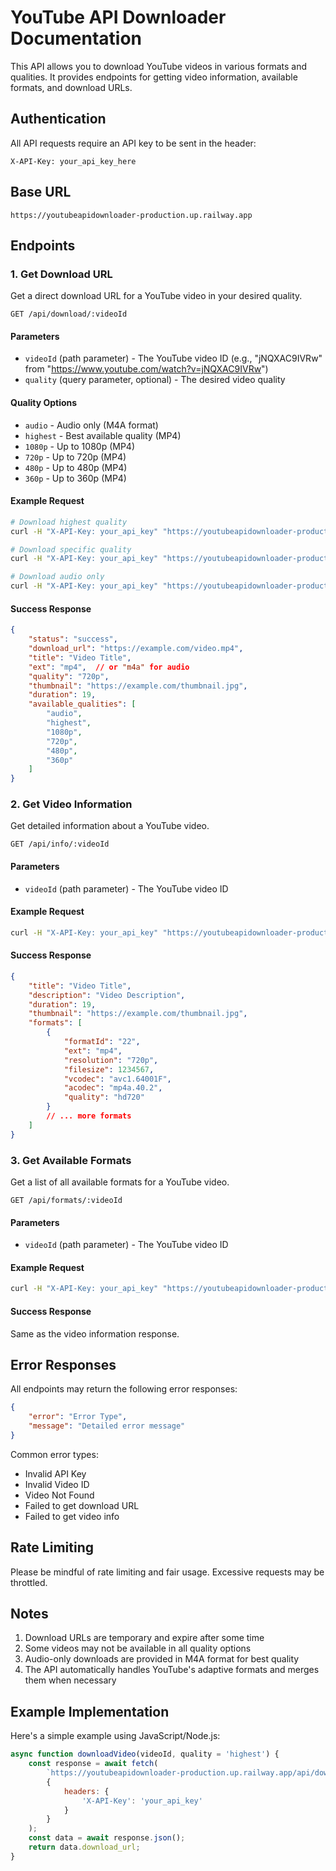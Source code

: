 # YouTube API Downloader Documentation

This API allows you to download YouTube videos in various formats and qualities. It provides endpoints for getting video information, available formats, and download URLs.

## Authentication

All API requests require an API key to be sent in the header:

```http
X-API-Key: your_api_key_here
```

## Base URL

```
https://youtubeapidownloader-production.up.railway.app
```

## Endpoints

### 1. Get Download URL

Get a direct download URL for a YouTube video in your desired quality.

```http
GET /api/download/:videoId
```

#### Parameters

- `videoId` (path parameter) - The YouTube video ID (e.g., "jNQXAC9IVRw" from "https://www.youtube.com/watch?v=jNQXAC9IVRw")
- `quality` (query parameter, optional) - The desired video quality

#### Quality Options

- `audio` - Audio only (M4A format)
- `highest` - Best available quality (MP4)
- `1080p` - Up to 1080p (MP4)
- `720p` - Up to 720p (MP4)
- `480p` - Up to 480p (MP4)
- `360p` - Up to 360p (MP4)

#### Example Request

```bash
# Download highest quality
curl -H "X-API-Key: your_api_key" "https://youtubeapidownloader-production.up.railway.app/api/download/jNQXAC9IVRw"

# Download specific quality
curl -H "X-API-Key: your_api_key" "https://youtubeapidownloader-production.up.railway.app/api/download/jNQXAC9IVRw?quality=720p"

# Download audio only
curl -H "X-API-Key: your_api_key" "https://youtubeapidownloader-production.up.railway.app/api/download/jNQXAC9IVRw?quality=audio"
```

#### Success Response

```json
{
    "status": "success",
    "download_url": "https://example.com/video.mp4",
    "title": "Video Title",
    "ext": "mp4",  // or "m4a" for audio
    "quality": "720p",
    "thumbnail": "https://example.com/thumbnail.jpg",
    "duration": 19,
    "available_qualities": [
        "audio",
        "highest",
        "1080p",
        "720p",
        "480p",
        "360p"
    ]
}
```

### 2. Get Video Information

Get detailed information about a YouTube video.

```http
GET /api/info/:videoId
```

#### Parameters

- `videoId` (path parameter) - The YouTube video ID

#### Example Request

```bash
curl -H "X-API-Key: your_api_key" "https://youtubeapidownloader-production.up.railway.app/api/info/jNQXAC9IVRw"
```

#### Success Response

```json
{
    "title": "Video Title",
    "description": "Video Description",
    "duration": 19,
    "thumbnail": "https://example.com/thumbnail.jpg",
    "formats": [
        {
            "formatId": "22",
            "ext": "mp4",
            "resolution": "720p",
            "filesize": 1234567,
            "vcodec": "avc1.64001F",
            "acodec": "mp4a.40.2",
            "quality": "hd720"
        }
        // ... more formats
    ]
}
```

### 3. Get Available Formats

Get a list of all available formats for a YouTube video.

```http
GET /api/formats/:videoId
```

#### Parameters

- `videoId` (path parameter) - The YouTube video ID

#### Example Request

```bash
curl -H "X-API-Key: your_api_key" "https://youtubeapidownloader-production.up.railway.app/api/formats/jNQXAC9IVRw"
```

#### Success Response

Same as the video information response.

## Error Responses

All endpoints may return the following error responses:

```json
{
    "error": "Error Type",
    "message": "Detailed error message"
}
```

Common error types:
- Invalid API Key
- Invalid Video ID
- Video Not Found
- Failed to get download URL
- Failed to get video info

## Rate Limiting

Please be mindful of rate limiting and fair usage. Excessive requests may be throttled.

## Notes

1. Download URLs are temporary and expire after some time
2. Some videos may not be available in all quality options
3. Audio-only downloads are provided in M4A format for best quality
4. The API automatically handles YouTube's adaptive formats and merges them when necessary

## Example Implementation

Here's a simple example using JavaScript/Node.js:

```javascript
async function downloadVideo(videoId, quality = 'highest') {
    const response = await fetch(
        `https://youtubeapidownloader-production.up.railway.app/api/download/${videoId}?quality=${quality}`,
        {
            headers: {
                'X-API-Key': 'your_api_key'
            }
        }
    );
    const data = await response.json();
    return data.download_url;
}
``` 